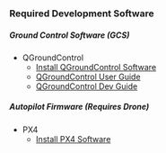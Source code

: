 ### Required Development Software
##### Ground Control Software (GCS)
- QGroundControl
	- [Install QGroundControl Software](https://docs.qgroundcontrol.com/master/en/qgc-user-guide/getting_started/download_and_install.html)
	- [QGroundControl User Guide](https://docs.qgroundcontrol.com/master/en/qgc-user-guide/index.html)
	- [QGroundControl Dev Guide](https://docs.qgroundcontrol.com/master/en/qgc-dev-guide/)
##### Autopilot Firmware (Requires Drone)
- PX4
	- [Install PX4 Software](https://docs.px4.io/v1.15/en/config/firmware.html#installing-px4-main-beta-or-custom-firmware)